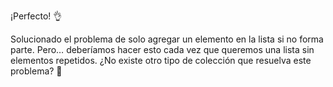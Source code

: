¡Perfecto! :ok_hand:

Solucionado el problema de solo agregar un elemento en la lista si no forma parte. Pero… deberíamos hacer esto cada vez que queremos una lista sin elementos repetidos. ¿No existe otro tipo de colección que resuelva este problema? :thinking: